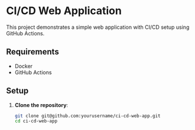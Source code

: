 # CI/CD Web Application

This project demonstrates a simple web application with CI/CD setup using GitHub Actions.

## Requirements

- Docker
- GitHub Actions

## Setup

1. **Clone the repository**:
   ```bash
   git clone git@github.com:yourusername/ci-cd-web-app.git
   cd ci-cd-web-app
